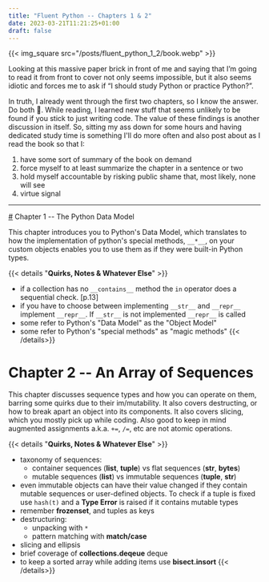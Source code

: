 ```yaml
---
title: "Fluent Python -- Chapters 1 & 2"
date: 2023-03-21T11:21:25+01:00
draft: false
---
```


{{< img_square src="/posts/fluent_python_1_2/book.webp" >}}

Looking at this massive paper brick in front of me and saying that I’m going to read it from front to cover not only seems impossible, but it also seems idiotic and forces me to ask if “I should study Python or practice Python?”.

In truth, I already went through the first two chapters, so I know the answer. Do both 🫥. While reading, I learned new stuff that seems unlikely to be found if you stick to just writing code. The value of these findings is another discussion in itself. So, sitting my ass down for some hours and having dedicated study time is something I'll do more often and also post about as I read the book so that I:
 1. have some sort of summary of the book on demand
 2. force myself to at least summarize the chapter in a sentence or two
 3. hold myself accountable by risking public shame that, most likely, none will see
 4. virtue signal

 ------------------


[#](#) Chapter 1 -- The Python Data Model

This chapter introduces you to Python's Data Model, which translates to how the implementation of python's special methods,  `__*__`, on your custom objects enables you to use them as if they were built-in Python types.

{{< details "__Quirks, Notes & Whatever Else__" >}}
-  if a collection has no `__contains__` method the `in` operator does a sequential check. [p.13]
- if you have to choose between implementing `__str__` and `__repr__` implement `__repr__`. If `__str__` is not implemented `__repr__` is called
- some refer to Python's "Data Model" as the "Object Model"
- some refer to Python's "special methods" as "magic methods"
{{< /details>}}


# Chapter 2 -- An Array of Sequences
This chapter discusses sequence types and how you can operate on them, barring some quirks due to their im/mutability. It also covers destructing, or how to break apart an object into its components. It also covers slicing, which you mostly pick up while coding. Also good to keep in mind augmented assignments a.k.a. ```+=```, ```/=```, etc are not atomic operations.

{{< details "__Quirks, Notes & Whatever Else__" >}}

- taxonomy of sequences:
	- container sequences (__list__, __tuple__) vs flat sequences (__str__, __bytes__)
	- mutable sequences (__list__) vs immutable sequences (__tuple__, __str__)
- even immutable objects can have their value changed if they contain mutable sequences or user-defined objects. To check if a tuple is fixed use `hash(t)` and a __Type Error__ is raised if it contains mutable types
- remember __frozenset__, and tuples as keys
- destructuring:
	- unpacking with `*`
	- pattern matching with __match/case__
- slicing and ellipsis
- brief coverage of __collections.deqeue__ deque
- to keep a sorted array while adding items use __bisect.insort__
{{< /details>}}
